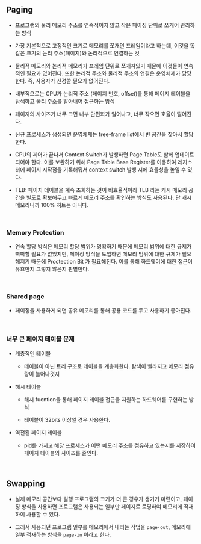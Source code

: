 ## Paging

- 프로그램의 물리 메모리 주소를 연속적이지 않고 작은 페이징 단위로 쪼개어 관리하는 방식

- 가장 기본적으로 고정적인 크기로 메모리를 쪼개면 프레임이라고 하는데, 이것을 똑같은 크기의 논리 주소(페이지)와 논리적으로 연결하는 것

- 물리적 메모리와 논리적 메모리가 프레임 단위로 쪼개져있기 때문에 이것들이 연속적인 필요가 없어진다. 또한 논리적 주소와 물리적 주소의 연결은 운영체제가 담당한다. 즉, 사용자가 신경쓸 필요가 없어진다.

- 내부적으로는 CPU가 논리적 주소 (페이지 번호, offset)를 통해 페이지 테이블을 탐색하고 물리 주소를 알아내어 접근하는 방식

- 페이지의 사이즈가 너무 크면 내부 단편화가 일어나고, 너무 작으면 호율이 떨어진다.

- 신규 프로세스가 생성되면 운영체제는 free-frame list에서 빈 공간을 찾아서 할당한다.

- CPU의 제어가 끝나서 Context Switch가 발생하면 Page Table도 함께 업데이트되어야 한다. 이를 보완하기 위해 Page Table Base Register를 이용하여 레지스터에 페이지 시작점을 기록해둬서 context switch 발생 시에 효율성을 높일 수 있다.

- TLB: 페이지 테이블을 계속 조회하는 것이 비효율적이라 TLB 라는 캐시 메모리 공간을 별도로 확보해두고 빠르게 메모리 주소를 확인하는 방식도 사용된다. 단 캐시 메모리니까 100% 히트는 아니다.

<br/>

### Memory Protection

- 연속 할당 방식은 메모리 할당 범위가 명확하기 때문에 메모리 범위에 대한 규제가 빡빡할 필요가 없었지만, 페이징 방식을 도입하면 메모리 범위에 대한 규제가 필요해지기 때문에 Proctection Bit 가 필요해진다. 이를 통해 하드웨어에 대한 접근이 유효한지 그렇지 않은지 판별한다. 

<br/>

### Shared page

- 페이징을 사용하게 되면 공유 메모리를 통해 공용 코드를 두고 사용하기 좋아진다. 

<br/>

### 너무 큰 페이지 테이블 문제

- 계층적인 테이블

	- 테이블이 아닌 트리 구조로 테이블을 계층화한다. 탐색이 빨라지고 메모리 점유량이 늘어나것지

- 해시 테이블

	- 해시 fucntion을 통해 페이지 테이블 접근을 지원하는 하드웨어를 구현하는 방식

	- 테이블이 32bits 이상일 경우 사용한다.

- 역전된 페이지 테이블

	- pid를 가지고 해당 프로세스가 어떤 메모리 주소를 점유하고 있는지를 저장하여 페이지 테이블의 사이즈를 줄인다.

<br/>

## Swapping

- 실제 메모리 공간보다 실행 프로그램의 크기가 더 큰 경우가 생기기 마련이고, 페이징 방식을 사용하면 프로그램은 사용되는 일부만 페이지로 로딩하여 메모리에 적재하여 사용할 수 있다. 

- 그래서 사용되던 프로그램 일부를 메모리에서 내리는 작업을 `page-out`, 메모리에 일부 적재하는 방식을 `page-in` 이라고 한다.

